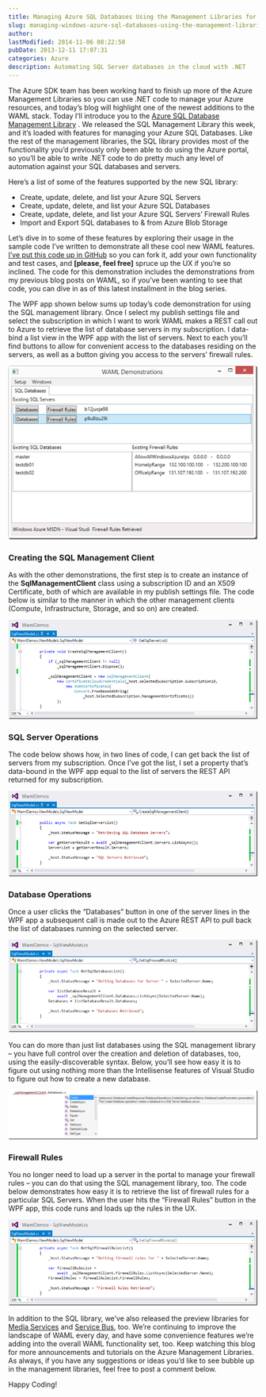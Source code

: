 ```yaml
---
title: Managing Azure SQL Databases Using the Management Libraries for .NET
slug: managing-windows-azure-sql-databases-using-the-management-libraries-for-net
author: 
lastModified: 2014-11-06 08:22:50
pubDate: 2013-12-11 17:07:31
categories: Azure
description: Automating SQL Server databases in the cloud with .NET
---
```


<p>The Azure SDK team has been working hard to finish up more of the Azure Management Libraries so you can use .NET code to manage your Azure resources, and today&#x2019;s blog will highlight one of the newest additions to the WAML stack. Today I&#x2019;ll introduce you
  to the
  <a href="http://www.nuget.org/packages/Microsoft.WindowsAzure.Management.Sql">Azure SQL Database Management Library</a> . We released the SQL Management Library this week, and it&#x2019;s loaded with features for managing your Azure SQL Databases. Like the rest of the management libraries, the SQL library provides most of the functionality
  you&#x2019;d previously only been able to do using the Azure portal, so you&#x2019;ll be able to write .NET code to do pretty much any level of automation against your SQL databases and servers. </p>
<p>Here&#x2019;s a list of some of the features supported by the new SQL library:</p>
<ul>
  <li>Create, update, delete, and list your Azure SQL Servers
    </li><li>Create, update, delete, and list your Azure SQL Databases
      </li><li>Create, update, delete, and list your Azure SQL Servers&#x2019; Firewall Rules
        </li><li>Import and Export SQL databases to &amp; from Azure Blob Storage</li>
</ul>
<p>Let&#x2019;s dive in to some of these features by exploring their usage in the sample code I&#x2019;ve written to demonstrate all these cool new WAML features.
  <a href="https://github.com/bradygaster/WindowsAzureManagementLibraries.Demos">I&#x2019;ve put this code up in GitHub</a>  so you can fork it, add your own functionality and test cases, and <strong>[please, feel free]</strong>  spruce up the UX if you&#x2019;re so inclined. The code for this demonstration includes the demonstrations from my previous
  blog posts on WAML, so if you&#x2019;ve been wanting to see that code, you can dive in as of this latest installment in the blog series. </p>
<p>The WPF app shown below sums up today&#x2019;s code demonstration for using the SQL management library. Once I select my publish settings file and select the subscription in which I want to work WAML makes a REST call out to Azure to retrieve the list of database
  servers in my subscription. I data-bind a list view in the WPF app with the list of servers. Next to each you&#x2019;ll find buttons to allow for convenient access to the databases residing on the servers, as well as a button giving you access to the servers&#x2019;
  firewall rules. </p>
<p>
  <a href="http://www.bradygaster.com/posts/files/12567c75-14bb-4d9c-8a90-2bde28584948.png">
    <img alt="SNAGHTML1a48f73" src="media/5b97831e-b9fe-4043-a9a4-5d537f044d34.png">
  </a> 
</p>
<h3>Creating the SQL Management Client</h3>
<p>As with the other demonstrations, the first step is to create an instance of the <strong>SqlManagementClient</strong>  class using a subscription ID and an X509 Certificate, both of which are available in my publish settings file. The code below is similar
  to the manner in which the other management clients (Compute, Infrastructure, Storage, and so on) are created. </p>
<p>
  <a href="http://www.bradygaster.com/posts/files/888d74d5-9c23-4079-998a-bdbc68d98e51.png">
    <img alt="image" src="media/dd043dcb-df67-4b33-b9af-7d0a0fe649fc.png">
  </a> 
</p>
<h3>SQL Server Operations</h3>
<p>The code below shows how, in two lines of code, I can get back the list of servers from my subscription. Once I&#x2019;ve got the list, I set a property that&#x2019;s data-bound in the WPF app equal to the list of servers the REST API returned for my subscription.
  </p>
<p>
  <a href="http://www.bradygaster.com/posts/files/088407c6-a4a0-4f2d-a3cd-39a8f59257fe.png">
    <img alt="image" src="media/0d27bf16-1fb7-4fc9-9a88-4e726b2fc807.png">
  </a> 
</p>
<h3>Database Operations</h3>
<p>Once a user clicks the &#x201C;Databases&#x201D; button in one of the server lines in the WPF app a subsequent call is made out to the Azure REST API to pull back the list of databases running on the selected server.&#xA0; </p>
<p>
  <a href="http://www.bradygaster.com/posts/files/96f32afa-c577-4b29-aef4-c86c2a0d443f.png">
    <img alt="image" src="media/62f62191-7157-4cf8-b6e2-4c4c9ddc58d0.png">
  </a> 
</p>
<p>You can do more than just list databases using the SQL management library &#x2013; you have full control over the creation and deletion of databases, too, using the easily-discoverable syntax. Below, you&#x2019;ll see how easy it is to figure out using nothing more
  than the Intellisense features of Visual Studio to figure out how to create a new database. </p>
<p>
  <a href="http://www.bradygaster.com/posts/files/944b78d8-2b77-42c1-a676-4d3ef95696f8.png">
    <img alt="image" src="media/a9fc744e-187a-4e0f-b63b-f11b20a8c7e3.png">
  </a> 
</p>
<h3>Firewall Rules</h3>
<p>You no longer need to load up a server in the portal to manage your firewall rules &#x2013; you can do that using the SQL management library, too. The code below demonstrates how easy it is to retrieve the list of firewall rules for a particular SQL Servers.
  When the user hits the &#x201C;Firewall Rules&#x201D; button in the WPF app, this code runs and loads up the rules in the UX. </p>
<p>
  <a href="http://www.bradygaster.com/posts/files/9050ab5c-3dda-4884-8ac3-0cae31446d70.png">
    <img alt="image" src="media/395b0df7-668b-4e56-9475-00cc43086b69.png">
  </a> 
</p>
<p>In addition to the SQL library, we&#x2019;ve also released the preview libraries for
  <a href="http://www.nuget.org/packages/Microsoft.WindowsAzure.Management.MediaServices">Media Services</a>  and
  <a href="http://www.nuget.org/packages/Microsoft.WindowsAzure.Management.ServiceBus/">Service Bus</a>, too. We&#x2019;re continuing to improve the landscape of WAML every day, and have some convenience features we&#x2019;re adding into the overall WAML functionality set, too. Keep watching this blog for more announcements and tutorials on the Azure
  Management Libraries. As always, if you have any suggestions or ideas you&#x2019;d like to see bubble up in the management libraries, feel free to post a comment below. </p>
<p>Happy Coding!</p>
